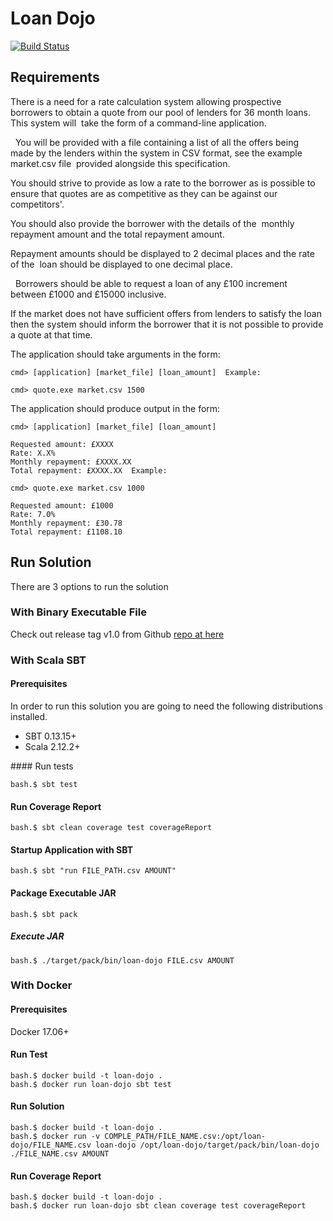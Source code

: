 # Loan Dojo

[![Build Status](https://travis-ci.org/jproyo/loan-dojo.svg?branch=master)](https://travis-ci.org/jproyo/loan-dojo.svg?branch=master)

## Requirements

There is a need for a rate calculation system allowing prospective borrowers to obtain a quote from our pool of lenders for 36 month loans.
This system will  take the form of a command-line application.

  You will be provided with a file containing a list of all the offers being made by the lenders within the system in CSV format, see the example market.csv file  provided alongside this specification.  

You should strive to provide as low a rate to the borrower as is possible to  ensure that quotes are as competitive as they can be against our  competitors'.

You should also provide the borrower with the details of the  monthly repayment amount and the total repayment amount.  

Repayment amounts should be displayed to 2 decimal places and the rate of the  loan should be displayed to one decimal place.

  Borrowers should be able to request a loan of any £100 increment between £1000 and £15000 inclusive.

If the market does not have sufficient offers from lenders to satisfy the loan then the system should inform the borrower that it is not possible to provide a quote at that time.  

The application should take arguments in the form:  

```shell
cmd> [application] [market_file] [loan_amount]  Example:  

cmd> quote.exe market.csv 1500  
```

The application should produce output in the form:  

```shell
cmd> [application] [market_file] [loan_amount] 

Requested amount: £XXXX 
Rate: X.X% 
Monthly repayment: £XXXX.XX 
Total repayment: £XXXX.XX  Example:  

cmd> quote.exe market.csv 1000 

Requested amount: £1000 
Rate: 7.0% 
Monthly repayment: £30.78 
Total repayment: £1108.10 

```

## Run Solution

There are 3 options to run the solution

### With Binary Executable File

Check out release tag v1.0 from Github [repo at here]()

### With Scala SBT

#### Prerequisites

In order to run this solution you are going to need the following distributions installed.

- SBT 0.13.15+
- Scala 2.12.2+

#### Run tests

```shell
bash.$ sbt test
```

#### Run Coverage Report

```shell
bash.$ sbt clean coverage test coverageReport
```

#### Startup Application with SBT

```shell
bash.$ sbt "run FILE_PATH.csv AMOUNT"
```

#### Package Executable JAR

```shell
bash.$ sbt pack
```

##### Execute JAR

```shell
bash.$ ./target/pack/bin/loan-dojo FILE.csv AMOUNT
```

### With Docker

#### Prerequisites

Docker 17.06+

#### Run Test

```shell
bash.$ docker build -t loan-dojo .
bash.$ docker run loan-dojo sbt test
```

#### Run Solution

```shell
bash.$ docker build -t loan-dojo .
bash.$ docker run -v COMPLE_PATH/FILE_NAME.csv:/opt/loan-dojo/FILE_NAME.csv loan-dojo /opt/loan-dojo/target/pack/bin/loan-dojo ./FILE_NAME.csv AMOUNT
```

#### Run Coverage Report

```shell
bash.$ docker build -t loan-dojo .
bash.$ docker run loan-dojo sbt clean coverage test coverageReport
```



